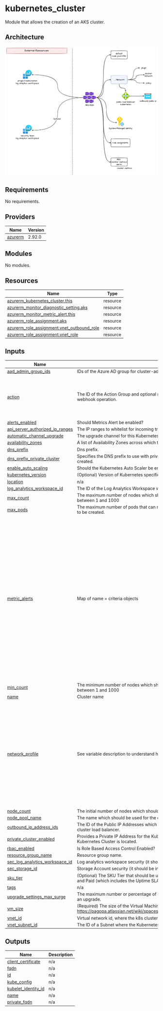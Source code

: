 # kubernetes_cluster

Module that allows the creation of an AKS cluster.

## Architecture

![architecture](./docs/module-arch.drawio.png)

<!-- markdownlint-disable -->
<!-- BEGINNING OF PRE-COMMIT-TERRAFORM DOCS HOOK -->
## Requirements

No requirements.

## Providers

| Name | Version |
|------|---------|
| <a name="provider_azurerm"></a> [azurerm](#provider\_azurerm) | 2.92.0 |

## Modules

No modules.

## Resources

| Name | Type |
|------|------|
| [azurerm_kubernetes_cluster.this](https://registry.terraform.io/providers/hashicorp/azurerm/latest/docs/resources/kubernetes_cluster) | resource |
| [azurerm_monitor_diagnostic_setting.aks](https://registry.terraform.io/providers/hashicorp/azurerm/latest/docs/resources/monitor_diagnostic_setting) | resource |
| [azurerm_monitor_metric_alert.this](https://registry.terraform.io/providers/hashicorp/azurerm/latest/docs/resources/monitor_metric_alert) | resource |
| [azurerm_role_assignment.aks](https://registry.terraform.io/providers/hashicorp/azurerm/latest/docs/resources/role_assignment) | resource |
| [azurerm_role_assignment.vnet_outbound_role](https://registry.terraform.io/providers/hashicorp/azurerm/latest/docs/resources/role_assignment) | resource |
| [azurerm_role_assignment.vnet_role](https://registry.terraform.io/providers/hashicorp/azurerm/latest/docs/resources/role_assignment) | resource |

## Inputs

| Name | Description | Type | Default | Required |
|------|-------------|------|---------|:--------:|
| <a name="input_aad_admin_group_ids"></a> [aad\_admin\_group\_ids](#input\_aad\_admin\_group\_ids) | IDs of the Azure AD group for cluster-admin access | `list(string)` | n/a | yes |
| <a name="input_action"></a> [action](#input\_action) | The ID of the Action Group and optional map of custom string properties to include with the post webhook operation. | <pre>set(object(<br>    {<br>      action_group_id    = string<br>      webhook_properties = map(string)<br>    }<br>  ))</pre> | `[]` | no |
| <a name="input_alerts_enabled"></a> [alerts\_enabled](#input\_alerts\_enabled) | Should Metrics Alert be enabled? | `bool` | `true` | no |
| <a name="input_api_server_authorized_ip_ranges"></a> [api\_server\_authorized\_ip\_ranges](#input\_api\_server\_authorized\_ip\_ranges) | The IP ranges to whitelist for incoming traffic to the masters. | `list(string)` | `[]` | no |
| <a name="input_automatic_channel_upgrade"></a> [automatic\_channel\_upgrade](#input\_automatic\_channel\_upgrade) | The upgrade channel for this Kubernetes Cluster | `string` | `null` | no |
| <a name="input_availability_zones"></a> [availability\_zones](#input\_availability\_zones) | A list of Availability Zones across which the Node Pool should be spread. | `list(string)` | `[]` | no |
| <a name="input_dns_prefix"></a> [dns\_prefix](#input\_dns\_prefix) | Dns prefix. | `string` | n/a | yes |
| <a name="input_dns_prefix_private_cluster"></a> [dns\_prefix\_private\_cluster](#input\_dns\_prefix\_private\_cluster) | Specifies the DNS prefix to use with private clusters. Changing this forces a new resource to be created. | `string` | `null` | no |
| <a name="input_enable_auto_scaling"></a> [enable\_auto\_scaling](#input\_enable\_auto\_scaling) | Should the Kubernetes Auto Scaler be enabled for this Node Pool? | `bool` | `false` | no |
| <a name="input_kubernetes_version"></a> [kubernetes\_version](#input\_kubernetes\_version) | (Optional) Version of Kubernetes specified when creating the AKS managed cluster. | `string` | `null` | no |
| <a name="input_location"></a> [location](#input\_location) | n/a | `string` | n/a | yes |
| <a name="input_log_analytics_workspace_id"></a> [log\_analytics\_workspace\_id](#input\_log\_analytics\_workspace\_id) | The ID of the Log Analytics Workspace which the OMS Agent should send data to. | `string` | `null` | no |
| <a name="input_max_count"></a> [max\_count](#input\_max\_count) | The maximum number of nodes which should exist in this Node Pool. If specified this must be between 1 and 1000 | `number` | `null` | no |
| <a name="input_max_pods"></a> [max\_pods](#input\_max\_pods) | The maximum number of pods that can run on each agent. Changing this forces a new resource to be created. | `number` | `30` | no |
| <a name="input_metric_alerts"></a> [metric\_alerts](#input\_metric\_alerts) | Map of name = criteria objects | <pre>map(object({<br>    # criteria.*.aggregation to be one of [Average Count Minimum Maximum Total]<br>    aggregation = string<br>    metric_name = string<br>    # "Insights.Container/pods" "Insights.Container/nodes"<br>    metric_namespace = string<br>    # criteria.0.operator to be one of [Equals NotEquals GreaterThan GreaterThanOrEqual LessThan LessThanOrEqual]<br>    operator  = string<br>    threshold = number<br>    # Possible values are PT1M, PT5M, PT15M, PT30M and PT1H<br>    frequency = string<br>    # Possible values are PT1M, PT5M, PT15M, PT30M, PT1H, PT6H, PT12H and P1D.<br>    window_size = string<br><br>    dimension = list(object(<br>      {<br>        name     = string<br>        operator = string<br>        values   = list(string)<br>      }<br>    ))<br>  }))</pre> | `{}` | no |
| <a name="input_min_count"></a> [min\_count](#input\_min\_count) | The minimum number of nodes which should exist in this Node Pool. If specified this must be between 1 and 1000 | `number` | `null` | no |
| <a name="input_name"></a> [name](#input\_name) | Cluster name | `string` | n/a | yes |
| <a name="input_network_profile"></a> [network\_profile](#input\_network\_profile) | See variable description to understand how to use it, and see examples | <pre>object({<br>    docker_bridge_cidr = string # e.g. '172.17.0.1/16'<br>    dns_service_ip     = string # e.g. '10.2.0.10'. IP address within the Kubernetes service address range that will be used by cluster service discovery (kube-dns)<br>    network_policy     = string # e.g. 'azure'. Sets up network policy to be used with Azure CNI. Currently supported values are calico and azure.<br>    network_plugin     = string # e.g. 'azure'. Network plugin to use for networking. Currently supported values are azure and kubenet<br>    outbound_type      = string # e.g. 'loadBalancer'. The outbound (egress) routing method which should be used for this Kubernetes Cluster. Possible values are loadBalancer, userDefinedRouting, managedNATGateway and userAssignedNATGateway. Defaults to loadBalancer<br>    service_cidr       = string # e.g. '10.2.0.0/16'. The Network Range used by the Kubernetes service<br>  })</pre> | `null` | no |
| <a name="input_node_count"></a> [node\_count](#input\_node\_count) | The initial number of nodes which should exist in this Node Pool. | `number` | `1` | no |
| <a name="input_node_pool_name"></a> [node\_pool\_name](#input\_node\_pool\_name) | The name which should be used for the default Kubernetes Node Pool. | `string` | `"default"` | no |
| <a name="input_outbound_ip_address_ids"></a> [outbound\_ip\_address\_ids](#input\_outbound\_ip\_address\_ids) | The ID of the Public IP Addresses which should be used for outbound communication for the cluster load balancer. | `list(string)` | `[]` | no |
| <a name="input_private_cluster_enabled"></a> [private\_cluster\_enabled](#input\_private\_cluster\_enabled) | Provides a Private IP Address for the Kubernetes API on the Virtual Network where the Kubernetes Cluster is located. | `bool` | `false` | no |
| <a name="input_rbac_enabled"></a> [rbac\_enabled](#input\_rbac\_enabled) | Is Role Based Access Control Enabled? | `bool` | `true` | no |
| <a name="input_resource_group_name"></a> [resource\_group\_name](#input\_resource\_group\_name) | Resource group name. | `string` | n/a | yes |
| <a name="input_sec_log_analytics_workspace_id"></a> [sec\_log\_analytics\_workspace\_id](#input\_sec\_log\_analytics\_workspace\_id) | Log analytics workspace security (it should be in a different subscription). | `string` | `null` | no |
| <a name="input_sec_storage_id"></a> [sec\_storage\_id](#input\_sec\_storage\_id) | Storage Account security (it should be in a different subscription). | `string` | `null` | no |
| <a name="input_sku_tier"></a> [sku\_tier](#input\_sku\_tier) | (Optional) The SKU Tier that should be used for this Kubernetes Cluster. Possible values are Free and Paid (which includes the Uptime SLA) | `string` | `"Free"` | no |
| <a name="input_tags"></a> [tags](#input\_tags) | n/a | `map(any)` | n/a | yes |
| <a name="input_upgrade_settings_max_surge"></a> [upgrade\_settings\_max\_surge](#input\_upgrade\_settings\_max\_surge) | The maximum number or percentage of nodes which will be added to the Node Pool size during an upgrade. | `string` | `"33%"` | no |
| <a name="input_vm_size"></a> [vm\_size](#input\_vm\_size) | (Required) The size of the Virtual Machine, such as Standard\_B4ms or Standard\_D4s\_vX. See https://pagopa.atlassian.net/wiki/spaces/DEVOPS/pages/134840344/Best+practice+su+prodotti | `string` | n/a | yes |
| <a name="input_vnet_id"></a> [vnet\_id](#input\_vnet\_id) | Virtual network id, where the k8s cluster is deployed. | `string` | n/a | yes |
| <a name="input_vnet_subnet_id"></a> [vnet\_subnet\_id](#input\_vnet\_subnet\_id) | The ID of a Subnet where the Kubernetes Node Pool should exist. | `string` | `null` | no |

## Outputs

| Name | Description |
|------|-------------|
| <a name="output_client_certificate"></a> [client\_certificate](#output\_client\_certificate) | n/a |
| <a name="output_fqdn"></a> [fqdn](#output\_fqdn) | n/a |
| <a name="output_id"></a> [id](#output\_id) | n/a |
| <a name="output_kube_config"></a> [kube\_config](#output\_kube\_config) | n/a |
| <a name="output_kubelet_identity_id"></a> [kubelet\_identity\_id](#output\_kubelet\_identity\_id) | n/a |
| <a name="output_name"></a> [name](#output\_name) | n/a |
| <a name="output_private_fqdn"></a> [private\_fqdn](#output\_private\_fqdn) | n/a |
<!-- END OF PRE-COMMIT-TERRAFORM DOCS HOOK -->
